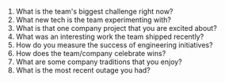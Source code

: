 1. What is the team's biggest challenge right now?
2. What new tech is the team experimenting with?
3. What is that one company project that you are excited about?
4. What was an interesting work the team shipped recently?
5. How do you measure the success of engineering initiatives?
6. How does the team/company celebrate wins?
7. What are some company traditions that you enjoy?
8. What is the most recent outage you had?
